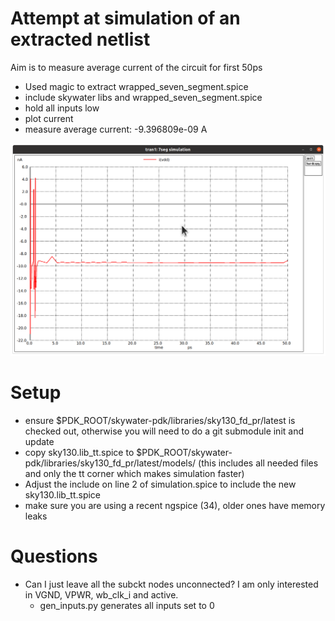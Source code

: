 # Attempt at simulation of an extracted netlist

Aim is to measure average current of the circuit for first 50ps

* Used magic to extract wrapped_seven_segment.spice
* include skywater libs and wrapped_seven_segment.spice
* hold all inputs low
* plot current
* measure average current: -9.396809e-09 A

![current](current.png)

# Setup

* ensure $PDK_ROOT/skywater-pdk/libraries/sky130_fd_pr/latest is checked out, otherwise you will need to do a git submodule init and update
* copy sky130.lib_tt.spice to $PDK_ROOT/skywater-pdk/libraries/sky130_fd_pr/latest/models/ (this includes all needed files and only the tt corner which makes simulation faster)
* Adjust the include on line 2 of simulation.spice to include the new sky130.lib_tt.spice
* make sure you are using a recent ngspice (34), older ones have memory leaks

# Questions

* Can I just leave all the subckt nodes unconnected? I am only interested in VGND, VPWR, wb_clk_i and active. 
    * gen_inputs.py generates all inputs set to 0
